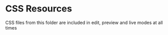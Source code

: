 # CSS Resources

CSS files from this folder are included in edit, preview and live modes at all times
